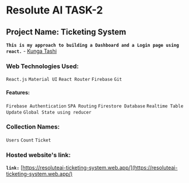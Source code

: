 # Resolute AI TASK-2

## Project Name: Ticketing System

**`This is my approach to building a Dashboard and a Login page using react.`** - [Kunga Tashi](https://www.linkedin.com/in/kunga-tashi/)

### Web Technologies Used:

`React.js` `Material UI` `React Router` `Firebase` `Git`

#### Features:

`Firebase Authentication` `SPA Routing` `Firestore Database` `Realtime Table Update` `Global State using reducer`

### Collection Names:

`Users`
`Count`
`Ticket`

### Hosted website's link:

**`link:`** [https://resoluteai-ticketing-system.web.app/](https://resoluteai-ticketing-system.web.app/)

